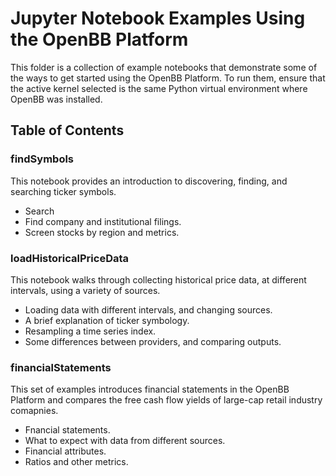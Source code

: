 # Jupyter Notebook Examples Using the OpenBB Platform

This folder is a collection of example notebooks that demonstrate some of the ways to get started using the OpenBB Platform.  To run them, ensure that the active kernel selected is the same Python virtual environment where OpenBB was installed.

## Table of Contents

### findSymbols

This notebook provides an introduction to discovering, finding, and searching ticker symbols.

- Search
- Find company and institutional filings.
- Screen stocks by region and metrics.

### loadHistoricalPriceData

This notebook walks through collecting historical price data, at different intervals, using a variety of sources.

- Loading data with different intervals, and changing sources.
- A brief explanation of ticker symbology.
- Resampling a time series index.
- Some differences between providers, and comparing outputs.

### financialStatements

This set of examples introduces financial statements in the OpenBB Platform and compares the free cash flow yields of large-cap retail industry comapnies.

- Fnancial statements.
- What to expect with data from different sources.
- Financial attributes.
- Ratios and other metrics.
